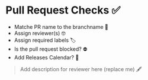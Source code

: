 # Pull Request Checks ✅

* Matche PR name to the branchname 🌳
* Assign reviewer(s) 🤓
* Assign required labels 🏷
* Is the pull request blocked? ⛔️
* Add Releases Calendar? 📅

> Add description for reviewer here (replace me) 🖋
